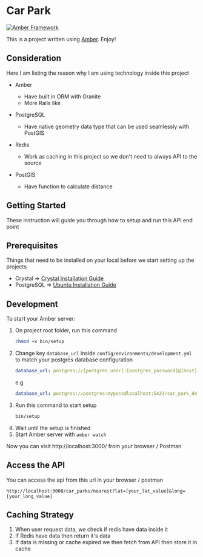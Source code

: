 # Car Park
[![Amber Framework](https://img.shields.io/badge/using-amber_framework-orange.svg)](https://amberframework.org)

This is a project written using [Amber](https://amberframework.org). Enjoy!

## Consideration
Here I am listing the reason why I am using technology inside this project

  - Amber 
  
    - Have built in ORM with Granite 
    - More Rails like

  - PostgreSQL

    - Have native geometry data type that can be used seamlessly with PostGIS

  - Redis

    - Work as caching in this project so we don't need to always API to the source

  - PostGIS

    - Have function to calculate distance

## Getting Started

These instruction will guide you through how to setup and run this API end point

## Prerequisites

Things that need to be installed on your local before we start setting up the projects
  - Crystal => [Crystal Installation Guide](https://crystal-lang.org/install/)
  - PostgreSQL => [Ubuntu Installation Guide](https://documentation.ubuntu.com/server/how-to/databases/install-postgresql/index.html)

## Development

To start your Amber server:

1. On project root folder, run this command 
    ```bash
    chmod +x bin/setup
    ```
2. Change key `database_url` inside `config/environments/development.yml` to match your postgres database configuration 
    ```yml
    database_url: postgres://[postgres_user]:[postgres_password]@[host]:[port]/car_park_development
    ```
    e.g
    ```yaml
    database_url: postgres://postgres:mypass@localhost:5433/car_park_development
    ```
2. Run this command to start setup
    ```bash
    bin/setup
    ```
3. Wait until the setup is finished
4. Start Amber server with `amber watch`

Now you can visit http://localhost:3000/ from your browser / Postman

## Access the API

You can access the api from this url in your browser / postman

`http://localhost:3000/car_parks/nearest?lat=[your_lat_value]&long=[your_long_value]`

## Caching Strategy

1. When user request data, we check if redis have data inside it
2. If Redis have data then return it's data
3. If data is missing or cache expired we then fetch from API then store it in cache